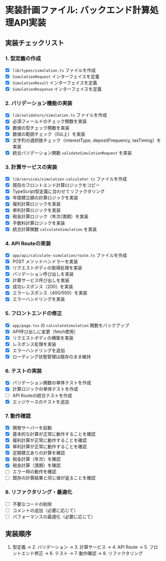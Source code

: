 # 実装計画ファイル: バックエンド計算処理API実装

## 実装チェックリスト

### 1. 型定義の作成
- [x] `lib/types/simulation.ts` ファイルを作成
- [x] `SimulationRequest` インターフェイスを定義
- [x] `SimulationResult` インターフェイスを定義  
- [x] `SimulationResponse` インターフェイスを定義

### 2. バリデーション機能の実装
- [x] `lib/validators/simulation.ts` ファイルを作成
- [x] 必須フィールドのチェック関数を実装
- [x] 数値の型チェック関数を実装
- [x] 数値の範囲チェック（0以上）を実装
- [x] 文字列の選択肢チェック（interestType, depositFrequency, taxTiming）を実装
- [x] 統合バリデーション関数 `validateSimulationRequest` を実装

### 3. 計算サービスの実装
- [x] `lib/services/simulation-calculator.ts` ファイルを作成
- [x] 既存のフロントエンド計算ロジックをコピー
- [x] TypeScript型定義に合わせてリファクタリング
- [x] 年間積立額の計算ロジックを実装
- [x] 複利計算ロジックを実装
- [x] 単利計算ロジックを実装
- [x] 税金計算ロジック（年次/満期）を実装
- [x] 手数料計算ロジックを実装
- [x] 統合計算関数 `calculateSimulation` を実装

### 4. API Routeの実装
- [x] `app/api/calculate-simulation/route.ts` ファイルを作成
- [x] POST メソッドハンドラーを実装
- [x] リクエストボディの取得処理を実装
- [x] バリデーション呼び出しを実装
- [x] 計算サービス呼び出しを実装
- [x] 成功レスポンス（200）を実装
- [x] エラーレスポンス（400/500）を実装
- [x] エラーハンドリングを実装

### 5. フロントエンドの修正
- [x] `app/page.tsx` の `calculateSimulation` 関数をバックアップ
- [x] API呼び出しに変更（fetch使用）
- [x] リクエストボディの構築を実装
- [x] レスポンス処理を実装
- [x] エラーハンドリングを追加
- [x] ローディング状態管理は既存のまま維持

### 6. テストの実装
- [x] バリデーション関数の単体テストを作成
- [x] 計算ロジックの単体テストを作成
- [ ] API Routeの統合テストを作成
- [x] エッジケースのテストを追加

### 7. 動作確認
- [x] 開発サーバーを起動
- [x] 基本的な計算が正常に動作することを確認
- [x] 複利計算が正常に動作することを確認
- [x] 単利計算が正常に動作することを確認
- [x] 定期積立ありの計算を確認
- [x] 税金計算（年次）を確認
- [x] 税金計算（満期）を確認
- [ ] エラー時の動作を確認
- [ ] 既存の計算結果と同じ値が返ることを確認

### 8. リファクタリング・最適化
- [ ] 不要なコードの削除
- [ ] コメントの追加（必要に応じて）
- [ ] パフォーマンスの最適化（必要に応じて）

## 実装順序
1. 型定義 → 2. バリデーション → 3. 計算サービス → 4. API Route → 5. フロントエンド修正 → 6. テスト → 7. 動作確認 → 8. リファクタリング